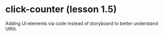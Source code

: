 # click-counter (lesson 1.5)

Adding UI elements via code instead of storyboard to better understand UIKit.




